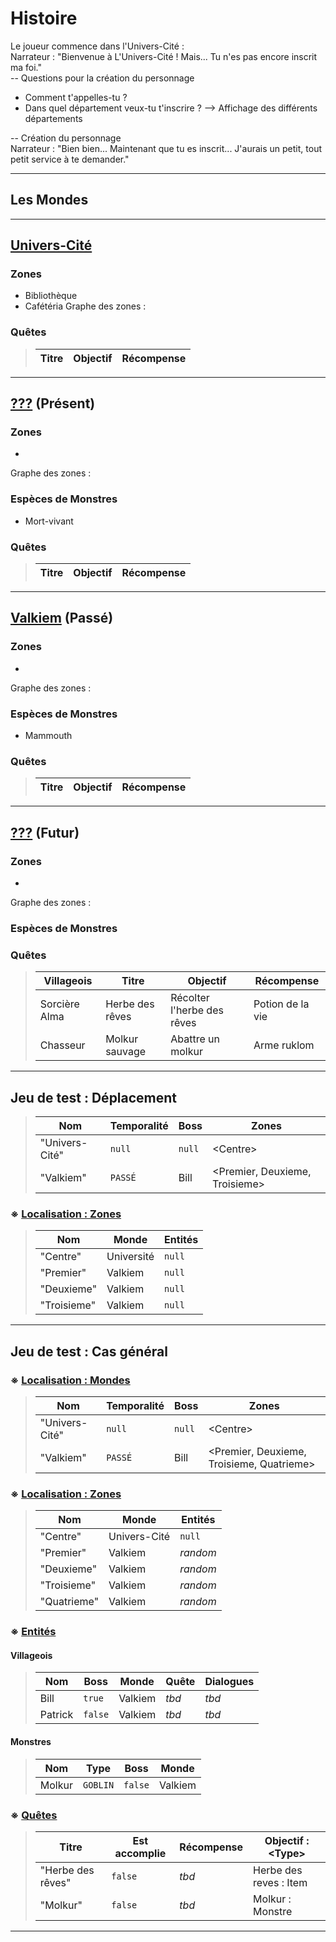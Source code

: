 # Histoire

Le joueur commence dans l'Univers-Cité :  
Narrateur : "Bienvenue à L'Univers-Cité ! Mais... Tu n'es pas encore inscrit ma foi."  
-- Questions pour la création du personnage  
* Comment t'appelles-tu ?  
* Dans quel département veux-tu t'inscrire ? --> Affichage des différents départements 
 
-- Création du personnage  
Narrateur : "Bien bien... Maintenant que tu es inscrit... J'aurais un petit, tout petit service à te demander."  

<hr/>

## Les Mondes 
<hr/>

## <u>Univers-Cité</u>
### Zones
* Bibliothèque
* Cafétéria
Graphe des zones :  

### Quêtes
> | Titre | Objectif | Récompense |
> |---|---|---|
>

<hr/>

## <u>???</u> (Présent)
### Zones
* 
Graphe des zones :  

### Espèces de Monstres
* Mort-vivant
### Quêtes
> | Titre | Objectif | Récompense |
> |---|---|---|
>

<hr/>

## <u>Valkiem</u> (Passé)
### Zones
* 
Graphe des zones :  

### Espèces de Monstres
* Mammouth
### Quêtes
> | Titre | Objectif | Récompense |
> |---|---|---|
>

<hr/>

## <u>???</u> (Futur)
### Zones
* 
Graphe des zones :  

### Espèces de Monstres
### Quêtes
> | Villageois |Titre | Objectif | Récompense |
> |---|---|---|---|
> | Sorcière Alma |Herbe des rêves | Récolter l'herbe des rêves | Potion de la vie |
> | Chasseur |Molkur sauvage | Abattre un molkur | Arme ruklom|
  
  
<hr/>

## Jeu de test : Déplacement
> | Nom | Temporalité | Boss | Zones |
> | --- | --- | --- | --- |
> | "Univers-Cité" | `null` | `null` | \<Centre> |
> | "Valkiem" | `PASSÉ` | Bill | \<Premier, Deuxieme, Troisieme> |
### ※ <u>Localisation : Zones</u>
> | Nom | Monde | Entités |
> | --- | --- | --- |
> | "Centre" | Université | `null` |
> | "Premier" | Valkiem | `null` |
> | "Deuxieme" | Valkiem | `null` |
> | "Troisieme" | Valkiem | `null` |

<hr/>

## Jeu de test : Cas général
### ※ <u>Localisation : Mondes</u>
> | Nom | Temporalité | Boss | Zones |
> | --- | --- | --- | --- |
> | "Univers-Cité" | `null` | `null` | \<Centre> |
> | "Valkiem" | `PASSÉ` | Bill | \<Premier, Deuxieme, Troisieme, Quatrieme> |

### ※ <u>Localisation : Zones</u>
> | Nom | Monde | Entités |
> | --- | --- | --- |
> | "Centre" | Univers-Cité | `null` |
> | "Premier" | Valkiem | *random* |
> | "Deuxieme" | Valkiem | *random* |
> | "Troisieme" | Valkiem | *random* |
> | "Quatrieme" | Valkiem | *random* |

### ※ <u>Entités</u>
#### **Villageois**
> | Nom | Boss | Monde | Quête | Dialogues |
> | --- | --- | --- | --- | --- |
> | Bill | `true` | Valkiem | *tbd* | *tbd* |
> | Patrick | `false` | Valkiem | *tbd* | *tbd* |
#### **Monstres**
> | Nom | Type | Boss | Monde |
> | --- | --- | --- | --- |
> | Molkur | `GOBLIN` | `false` | Valkiem |


### ※ <u>Quêtes</u>
> | Titre | Est accomplie | Récompense | Objectif : \<Type> | 
> | --- | --- | --- | --- |
> | "Herbe des rêves" | `false` | *tbd* | Herbe des reves : Item |
> | "Molkur" | `false` | *tbd* | Molkur : Monstre |

<hr/>